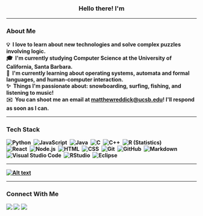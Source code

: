 <div align="center">
 <h3> Hello there! I'm <strong><Matt Reddick</strong></h3>
</div>

---

<div align="left">
<h3> About Me</h3>

💡 &nbsp;I love to learn about new technologies and solve complex puzzles involving logic.\
🎓 &nbsp;I'm currently studying Computer Science at the University of California, Santa Barbara.\
🌱 &nbsp;I'm currently learning about operating systems, automata and formal languages, and human-computer interaction.\
✨ &nbsp;Things I'm passionate about: snowboarding, surfing, fishing, and listening to music!\
 ✉️ &nbsp;You can shoot me an email at matthewreddick@ucsb.edu! I'll respond as soon as I can.
</div>

---

<div align="left">
<h3> Tech Stack</h3>

![Python](https://img.shields.io/badge/-Python-05122A?style=flat&logo=python)&nbsp;
![JavaScript](https://img.shields.io/badge/-JavaScript-05122A?style=flat&logo=javascript)&nbsp;
![Java](https://img.shields.io/badge/-Java-05122A?style=flat&logo=Java&logoColor=FFA518)&nbsp;
![C](https://img.shields.io/badge/-C-05122A?style=flat&logo=C&logoColor=A8B9CC)&nbsp;
![C++](https://img.shields.io/badge/-C++-05122A?style=flat&logo=C%2B%2B&logoColor=00599C)&nbsp;
![R (Statistics)](https://img.shields.io/badge/-R-05122A?style=flat&logo=R&logoColor=276DC3)\
![React](https://img.shields.io/badge/-React-05122A?style=flat&logo=react)&nbsp;
![Node.js](https://img.shields.io/badge/-Node.js-05122A?style=flat&logo=node.js)&nbsp;
![HTML](https://img.shields.io/badge/-HTML-05122A?style=flat&logo=HTML5)&nbsp;
![CSS](https://img.shields.io/badge/-CSS-05122A?style=flat&logo=CSS3&logoColor=1572B6)&nbsp;
![Git](https://img.shields.io/badge/-Git-05122A?style=flat&logo=git)&nbsp;
![GitHub](https://img.shields.io/badge/-GitHub-05122A?style=flat&logo=github)&nbsp;
![Markdown](https://img.shields.io/badge/-Markdown-05122A?style=flat&logo=markdown)\
![Visual Studio Code](https://img.shields.io/badge/-Visual%20Studio%20Code-05122A?style=flat&logo=visual-studio-code&logoColor=007ACC)&nbsp;
![RStudio](https://img.shields.io/badge/-RStudio-05122A?style=flat&logo=rstudio)&nbsp;
![Eclipse](https://img.shields.io/badge/-Eclipse-05122A?style=flat&logo=eclipse-ide&logoColor=2C2255)

</div>

---




[![Alt text](https://spotify-recently-played-readme.vercel.app/api?user=mreddick13-us)](https://open.spotify.com/user/mreddick13-us?si=6d9dfa34c46a4518)



---

<div align="left">
<h3> Connect With Me</h3>

<p align="left">
<a href="https://www.linkedin.com/in/matthew-reddick-870668201/"><img src="https://img.shields.io/badge/-Matthew%20Reddick%20-0077B5?style=flat&logo=Linkedin&logoColor=white"/></a>
<a href="mailto:matthewreddick@ucsb.edu"><img src="https://img.shields.io/badge/-matthewreddick@ucsb.edu-D14836?style=flat&logo=Gmail&logoColor=white"/></a>
<a href="https://instagram.com/matthewreddick"><img src="https://img.shields.io/badge/-@matthewreddick-E4405F?style=flat&logo=Instagram&logoColor=white"/></a>
</p>
</div>


